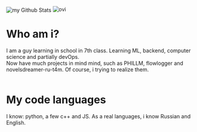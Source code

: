 <img align="center" src="https://github-readme-stats.vercel.app/api?username=oblivisheee&include_all_commits=true&count_private=true&show_icons=true&line_height=20&title_color=2B5BBD&icon_color=1124BB&text_color=A1A1A1&bg_color=0,000000,130F40" alt="my Github Stats"/>
<img src="https://github-readme-stats.vercel.app/api/top-langs?username=oblivisheee&show_icons=true&locale=en&layout=compact&theme=chartreuse-dark" alt="ovi" /><br>

# Who am i?
I am a guy learning in school in 7th class. Learning ML, backend, computer science and partially devOps.<br>
Now have much projects in mind mind, such as PHILLM, flowlogger and novelsdreamer-ru-t4m. Of course, i trying to realize them.<br>
<br>

# My code languages
I know: python, a few c++ and JS. 
As a real languages, i know Russian and English.

